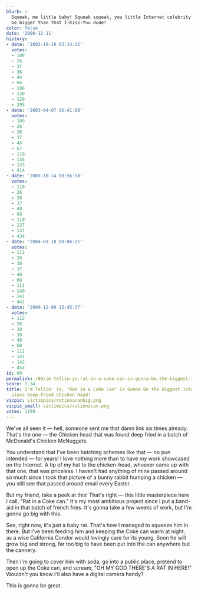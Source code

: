 ```yaml
---
blurb: >
  Squeak, me little baby! Squeak squeak, you little Internet celebrity! You're gonna
  be bigger than that I-Kiss-You dude!
color: false
date: '2000-12-11'
history:
- date: '2002-10-10 03:14:12'
  votes:
  - 108
  - 26
  - 37
  - 36
  - 44
  - 66
  - 108
  - 130
  - 129
  - 395
- date: '2003-04-07 06:41:08'
  votes:
  - 109
  - 26
  - 38
  - 37
  - 46
  - 67
  - 110
  - 135
  - 133
  - 414
- date: '2003-10-14 08:56:58'
  votes:
  - 110
  - 26
  - 38
  - 37
  - 48
  - 68
  - 110
  - 137
  - 137
  - 434
- date: '2004-03-18 00:06:25'
  votes:
  - 111
  - 26
  - 38
  - 37
  - 48
  - 68
  - 111
  - 140
  - 141
  - 441
- date: '2009-12-09 15:45:37'
  votes:
  - 112
  - 26
  - 38
  - 38
  - 48
  - 68
  - 112
  - 141
  - 142
  - 453
id: 69
permalink: /69/im-tellin-ya-rat-in-a-coke-can-is-gonna-be-the-biggest-internet-phenomena-since-deepfried-chicken-head/
score: 7.34
title: I'm Tellin' Ya, "Rat in a Coke Can" Is Gonna Be the Biggest Internet Phenomena
  since Deep-fried Chicken Head!
vicpic: victimpics/ratinnacanbig.png
vicpic_small: victimpics/ratinnacan.png
votes: 1199
---
```


We've all seen it — hell, someone sent me that damn link six times
already. That's the one — the Chicken head that was found deep fried in
a batch of McDonald's Chicken McNuggets.

You understand that I've been hatching schemes like that — no pun
intended — for years! I love nothing more than to have my work
showcased on the Internet. A tip of my hat to the chicken-head, whoever
came up with that one, that was priceless. I haven't had anything of
mine passed around so much since I took that picture of a bunny rabbit
humping a chicken — you still see that passed around email every
Easter.

But my friend, take a peek at this! That's right — this little
masterpiece here I call, "Rat in a Coke can." It's my most ambitious
project since I put a band-aid in that batch of french fries. It's gonna
take a few weeks of work, but I'm gonna go big with this.

See, right now, it's just a baby rat. That's how I managed to squeeze
him in there. But I've been feeding him and keeping the Coke can warm at
night, as a wise California Condor would lovingly care for its young.
Soon he will grow big and strong, far too big to have been put into the
can anywhere but the cannery.

Then I'm going to cover him with soda, go into a public place, pretend
to open up the Coke can, and scream, "OH MY GOD THERE'S A RAT IN HERE!"
Wouldn't you know I'll also have a digital camera handy?

This is gonna be great.